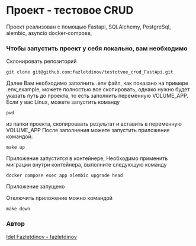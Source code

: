 # Проект - тестовое CRUD

Проект реализован с помощью Fastapi, SQLAlchemy, PostgreSql, alembic, asyncio
docker-compose,

### Чтобы запустить проект у себя локально, вам необходимо

Склонировать репозиторий

```
git clone git@github.com:fazletdinov/testotvoe_crud_FastApi.git
```

Далее Вам необходимо заполнить .env файл, как показано
на примере .env_example, можете полностью все скопировать,
однако нужно будет указать путь до проекта, то есть заполнить
переменную VOLUME_APP. Если у вас Linux, можете запустить команду

```commandline
pwd
```

из папки проекта, скопироввать результат и вставить в переменную VOLUME_APP
После заполнения можете запустить приложение командой:

```
make up
```

Приложение запустится в контейнере,
Необходимо применить миграции внутри контейнера,
выполните следующую команду

```
docker compose exec app alembic upgrade head
```

Приложение запущено

Отключить приложение можно командой

```commandline
make down
```

### Автор

[Idel Fazletdinov - fazletdinov](https://github.com/fazletdinov)
